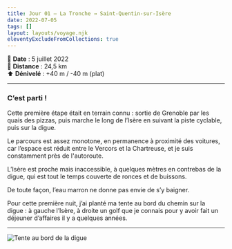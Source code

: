 ```yaml
---
title: Jour 01 – La Tronche → Saint-Quentin-sur-Isère
date: 2022-07-05
tags: []
layout: layouts/voyage.njk
eleventyExcludeFromCollections: true
---
```


📅 **Date** : 5 juillet 2022  
📍 **Distance** : 24,5 km  
⬆️ **Dénivelé** : +40 m / -40 m (plat)

---

### C’est parti !

Cette première étape était en terrain connu : sortie de Grenoble par les quais des pizzas, puis marche le long de l’Isère en suivant la piste cyclable, puis sur la digue.

Le parcours est assez monotone, en permanence à proximité des voitures, car l’espace est réduit entre le Vercors et la Chartreuse, et je suis constamment près de l'autoroute.

L’Isère est proche mais inaccessible, à quelques mètres en contrebas de la digue, qui est tout le temps couverte de ronces et de buissons.

De toute façon, l’eau marron ne donne pas envie de s’y baigner.

Pour cette première nuit, j’ai planté ma tente au bord du chemin sur la digue : à gauche l’Isère, à droite un golf que je connais pour y avoir fait un déjeuner d’affaires il y a quelques années.

---

![Tente au bord de la digue](./img/jour-01/bivouac-digue.jpg)
